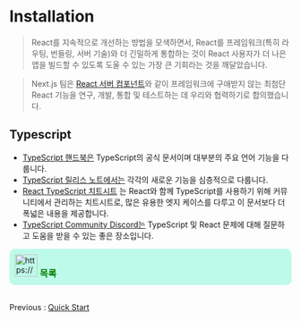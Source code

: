 # Installation

> React를 지속적으로 개선하는 방법을 모색하면서, React를 프레임워크(특히 라우팅, 번들링, 서버 기술)와 더 긴밀하게 통합하는 것이 React 사용자가 더 나은 앱을 빌드할 수 있도록 도울 수 있는 가장 큰 기회라는 것을 깨달았습니다.
> 

> Next.js 팀은 [React 서버 컴포넌트](https://react.dev/blog/2023/03/22/react-labs-what-we-have-been-working-on-march-2023#react-server-components)와 같이 프레임워크에 구애받지 않는 최첨단 React 기능을 연구, 개발, 통합 및 테스트하는 데 우리와 협력하기로 합의했습니다.
> 

## Typescript

- [TypeScript 핸드북은](https://www.typescriptlang.org/docs/handbook/)  TypeScript의 공식 문서이며 대부분의 주요 언어 기능을 다룹니다.
- [TypeScript 릴리스 노트에서는](https://devblogs.microsoft.com/typescript/)  각각의 새로운 기능을 심층적으로 다룹니다.
- [React TypeScript 치트시트](https://react-typescript-cheatsheet.netlify.app/)  는 React와 함께 TypeScript를 사용하기 위해 커뮤니티에서 관리하는 치트시트로, 많은 유용한 엣지 케이스를 다루고 이 문서보다 더 폭넓은 내용을 제공합니다.
- [TypeScript Community Discord는](https://discord.com/invite/typescript)  TypeScript 및 React 문제에 대해 질문하고 도움을 받을 수 있는 좋은 장소입니다.

<aside style="background-color: #befae9; border-radius: 10px; padding: 10px;">
<img src="https://www.notion.so/icons/light-bulb_green.svg" alt="https://www.notion.so/icons/light-bulb_green.svg" width="40px" />
<h3 style="display: inline; color: green;"><b>목록</b></h3>

<br>

</aside>

<br>

Previous : [Quick Start](./000-리액트%20Quick%20Start.md)  

